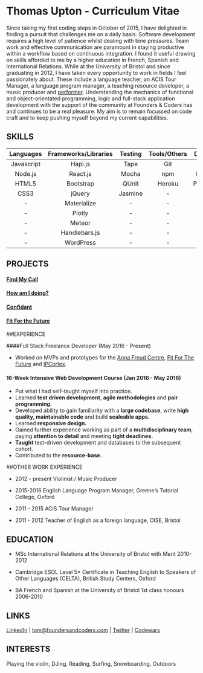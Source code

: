 # Thomas Upton - Curriculum Vitae

Since taking my first coding steps in October of 2015, I have delighted in finding a pursuit that challenges me on a daily basis. Software development requires a high level of patience whilst dealing with time pressures. Team work and effective communication are paramount in staying productive within a workflow based on continuous integration. I found it useful drawing on skills afforded to me by
a higher education in French, Spanish and International Relations. While at the University of Bristol and since graduating in 2012, I have taken every opportunity to work in fields I feel passionately about. These include a language teacher, an ACIS Tour Manager, a language program manager, a teaching resource developer, a music producer and [performer](www.savaggio.com). Understanding the mechanics of functional and object-orientated programming, logic and full-stack application development with the support of the community at Founders & Coders has and continues to be a real pleasure. My aim is to remain focussed on code craft and to keep pushing myself beyond my current capabilities.


## SKILLS

|Languages 	|Frameworks/Libraries	|Testing  | Tools/Others|Databases|
|:--------:|:---------------------:|:------:|:-----------:|:-----------------------:|
|Javascript	|Hapi.js	            |Tape     |Git	        |Redis   
|Node.js   	|React.js	            |Mocha	  |npm          |MongoDb
|HTML5     	|Bootstrap  	        |QUnit	  |Heroku       |PostgresQL
|CSS3      	|jQuery	              |Jasmine  |  -          |-
|   -       |Materialize          |   -     |  -          |-
|   -       |Plotly               |  -      |  -          |-
|    -      |Meteor               |  -      |  -          |-
|     -     |Handlebars.js        |  -      |  -          |-
|    -      |WordPress            |   -     |    -        |-

## PROJECTS

#### [Find My Call](projects/fmc.md)

#### [How am I doing?](projects/how-am-i-doing.md)

#### [Confidant](projects/confidant.md)

#### [Fit For the Future](projects/fftf.md)


##EXPERIENCE

####Full Stack Freelance Developer (May 2016 - Present)

- Worked on MVPs and prototypes for the [Anna Freud Centre](http://www.annafreud.org/), [Fit For The Future](http://fftf.org.uk/) and [IPCortex](https://www.ipcortex.co.uk/).

#### 16-Week Intensive Web Development Course (Jan 2016 - May 2016)

- Put what I had self-taught myself into practice.
- Learned __test driven development__, __agile methodologies__ and __pair programming.__
- Developed ability to gain familiarity with a __large codebase__, write __high quality, maintainable code__ and build __scaleable apps.__
- Learned __responsive design.__
- Gained further experience working as part of a __multidisciplinary team__, paying __attention to detail__ and meeting __tight deadlines.__
- __Taught__ test-driven development and databases to the subsequent cohort.
- Contributed to the __resource-base.__


##OTHER WORK EXPERIENCE

* 2012 - present  Violinist / Music Producer

* 2015-2016  English Language Program Manager, Greene’s Tutorial College, Oxford

* 2011 - 2015  ACIS Tour Manager

* 2011 - 2012  Teacher of English as a foreign language, OISE, Bristol


## EDUCATION

* MSc International Relations at the University of Bristol with Merit 2010-2012

* Cambridge ESOL Level 5* Certificate in Teaching English to Speakers of Other Languages (CELTA), British Study Centers, Oxford

* BA French and Spanish at the University of Bristol 1st class honours 2006-2010

## LINKS

[LinkedIn](https://www.linkedin.com/in/thomas-upton-95a6b0a5) | tom@foundersandcoders.com | [Twitter](https://twitter.com/Tom_Upton) | [Codewars](http://www.codewars.com/users/tu6619)

## INTERESTS

Playing the violin, DJing, Reading, Surfing, Snowboarding, Outdoors
